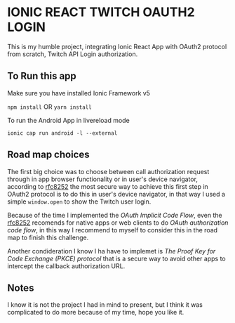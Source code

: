 # IONIC REACT TWITCH OAUTH2 LOGIN
This is my humble project, integrating Ionic React App with OAuth2 protocol from scratch, Twitch API Login authorization.

## To Run this app
Make sure you have installed Ionic Framework v5

`npm install` 
 OR
 `yarn install` 

To run the Android App in livereload mode

`ionic cap run android -l --external`

## Road map choices
The first big choice was to choose between call authorization request through in app browser functionality or in user's device navigator, according to <a href="https://www.rfc-editor.org/rfc/rfc8252.txt">rfc8252</a> the most secure way to achieve this first step in OAuth2 protocol is to do this in user's device navigator, in that way I used a simple `window.open` to show the Twitch user login.

Because of the time I implemented the *OAuth Implicit Code Flow*, even the <a href="https://www.rfc-editor.org/rfc/rfc8252.txt">rfc8252</a> recomends for native apps or web clients to do *OAuth authorization code flow*, in this way I recommend to myself to consider this in the road map to finish this challenge.

Another condideration I know I ha have to implemet is *The Proof Key for Code Exchange (PKCE) protocol* that is a secure way to avoid other apps to intercept the callback authorization URL.

## Notes
I know it is not the project I had in mind to present, but I think it was complicated to do more because of my time, hope you like it.
